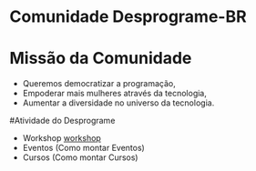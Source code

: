 # Comunidade Desprograme-BR
# Missão da Comunidade 
- Queremos democratizar a programação,
- Empoderar mais mulheres através da tecnologia,
- Aumentar a diversidade no universo da tecnologia.

#Atividade do Desprograme
- Workshop [workshop]() 
- Eventos (Como montar Eventos)
- Cursos (Como montar Cursos)


